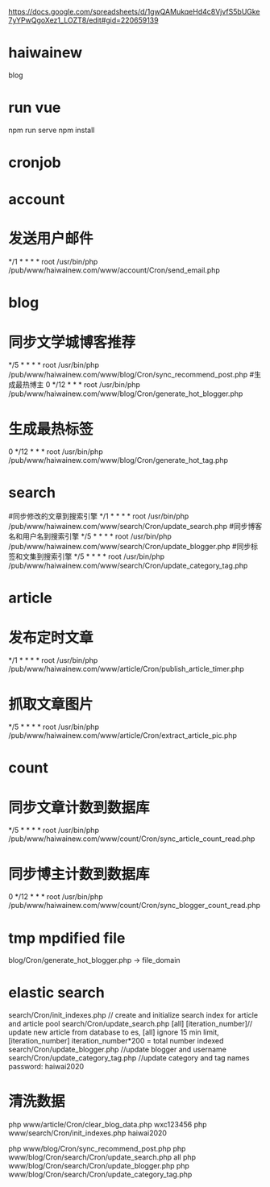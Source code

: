 https://docs.google.com/spreadsheets/d/1gwQAMukqeHd4c8VjvfS5bUGke7yYPwQgoXez1_LOZT8/edit#gid=220659139

# haiwainew
blog

# run vue
npm run serve 
npm install  

# cronjob
# account
# 发送用户邮件
*/1 * * * * root /usr/bin/php /pub/www/haiwainew.com/www/account/Cron/send_email.php

# blog
# 同步文学城博客推荐
*/5 * * * * root /usr/bin/php /pub/www/haiwainew.com/www/blog/Cron/sync_recommend_post.php
#生成最热博主
0 */12 * * * root /usr/bin/php /pub/www/haiwainew.com/www/blog/Cron/generate_hot_blogger.php
# 生成最热标签
0 */12 * * * root /usr/bin/php /pub/www/haiwainew.com/www/blog/Cron/generate_hot_tag.php

# search
#同步修改的文章到搜索引擎
*/1 * * * * root /usr/bin/php /pub/www/haiwainew.com/www/search/Cron/update_search.php
#同步博客名和用户名到搜索引擎
*/5 * * * * root /usr/bin/php /pub/www/haiwainew.com/www/search/Cron/update_blogger.php
#同步标签和文集到搜索引擎
*/5 * * * * root /usr/bin/php /pub/www/haiwainew.com/www/search/Cron/update_category_tag.php

# article
# 发布定时文章
*/1 * * * * root /usr/bin/php /pub/www/haiwainew.com/www/article/Cron/publish_article_timer.php
# 抓取文章图片
*/5 * * * * root /usr/bin/php /pub/www/haiwainew.com/www/article/Cron/extract_article_pic.php

# count
# 同步文章计数到数据库
*/5 * * * * root /usr/bin/php /pub/www/haiwainew.com/www/count/Cron/sync_article_count_read.php
# 同步博主计数到数据库
0 */12 * * * root /usr/bin/php /pub/www/haiwainew.com/www/count/Cron/sync_blogger_count_read.php

# tmp mpdified file
blog/Cron/generate_hot_blogger.php   ->  file_domain

# elastic search
search/Cron/init_indexes.php // create and initialize search index for article and article pool
search/Cron/update_search.php [all] [iteration_number]// update new article from database to es, [all] ignore 15 min limit, [iteration_number] iteration_number*200 = total number indexed
search/Cron/update_blogger.php  //update blogger and username
search/Cron/update_category_tag.php  //update category and tag names
password: haiwai2020





# 清洗数据
php www/article/Cron/clear_blog_data.php wxc123456
php www/search/Cron/init_indexes.php haiwai2020

php www/blog/Cron/sync_recommend_post.php
php www/blog/Cron/search/Cron/update_search.php all
php www/blog/Cron/search/Cron/update_blogger.php 
php www/blog/Cron/search/Cron/update_category_tag.php 















